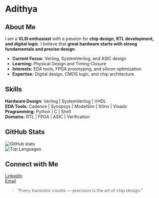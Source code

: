 # Adithya 

## About Me
I am a **VLSI enthusiast** with a passion for **chip design, RTL development, and digital logic**. I believe that **great hardware starts with strong fundamentals and precise design**.

- **Current Focus:** Verilog, SystemVerilog, and ASIC design  
- **Learning:** Physical Design and Timing Closure  
- **Interests:** EDA tools, FPGA prototyping, and silicon optimization  
- **Expertise:** Digital design, CMOS logic, and chip architecture  

## Skills

**Hardware Design:** Verilog | SystemVerilog | VHDL  
**EDA Tools:** Cadence | Synopsys | ModelSim | Xilinx | Vivado  
**Programming:** Python | C | Shell  
**Domains:** RTL | FPGA | ASIC | Verification  

## GitHub Stats
![GitHub stats](https://github-readme-stats.vercel.app/api?username=adithyarg&show_icons=true&theme=default)  
![Top Languages](https://github-readme-stats.vercel.app/api/top-langs/?username=adithyarg&layout=compact&theme=default)  

## Connect with Me
[LinkedIn](https://www.linkedin.com/in/adithyarg14/)  
[Email](mailto:adithyarg14@gmail.com)  

> “Every transistor counts — precision is the art of chip design.”
